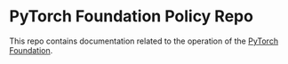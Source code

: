 # PyTorch Foundation Policy Repo
This repo contains documentation related to the operation of the [PyTorch Foundation](https://pytorch.org/foundation).
